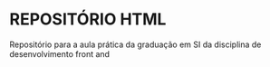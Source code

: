 # REPOSITÓRIO HTML
Repositório para a aula prática da graduação em SI da disciplina de desenvolvimento front and

